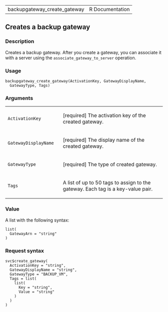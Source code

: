 <table style="width: 100%;">
<tbody>
<tr class="odd">
<td>backupgateway_create_gateway</td>
<td style="text-align: right;">R Documentation</td>
</tr>
</tbody>
</table>

## Creates a backup gateway

### Description

Creates a backup gateway. After you create a gateway, you can associate
it with a server using the `associate_gateway_to_server` operation.

### Usage

    backupgateway_create_gateway(ActivationKey, GatewayDisplayName,
      GatewayType, Tags)

### Arguments

<table>
<colgroup>
<col style="width: 35%" />
<col style="width: 65%" />
</colgroup>
<tbody>
<tr class="odd">
<td><code
id="backupgateway_create_gateway_:_ActivationKey">ActivationKey</code></td>
<td><p>[required] The activation key of the created gateway.</p></td>
</tr>
<tr class="even">
<td><code
id="backupgateway_create_gateway_:_GatewayDisplayName">GatewayDisplayName</code></td>
<td><p>[required] The display name of the created gateway.</p></td>
</tr>
<tr class="odd">
<td><code
id="backupgateway_create_gateway_:_GatewayType">GatewayType</code></td>
<td><p>[required] The type of created gateway.</p></td>
</tr>
<tr class="even">
<td><code id="backupgateway_create_gateway_:_Tags">Tags</code></td>
<td><p>A list of up to 50 tags to assign to the gateway. Each tag is a
key-value pair.</p></td>
</tr>
</tbody>
</table>

### Value

A list with the following syntax:

    list(
      GatewayArn = "string"
    )

### Request syntax

    svc$create_gateway(
      ActivationKey = "string",
      GatewayDisplayName = "string",
      GatewayType = "BACKUP_VM",
      Tags = list(
        list(
          Key = "string",
          Value = "string"
        )
      )
    )
